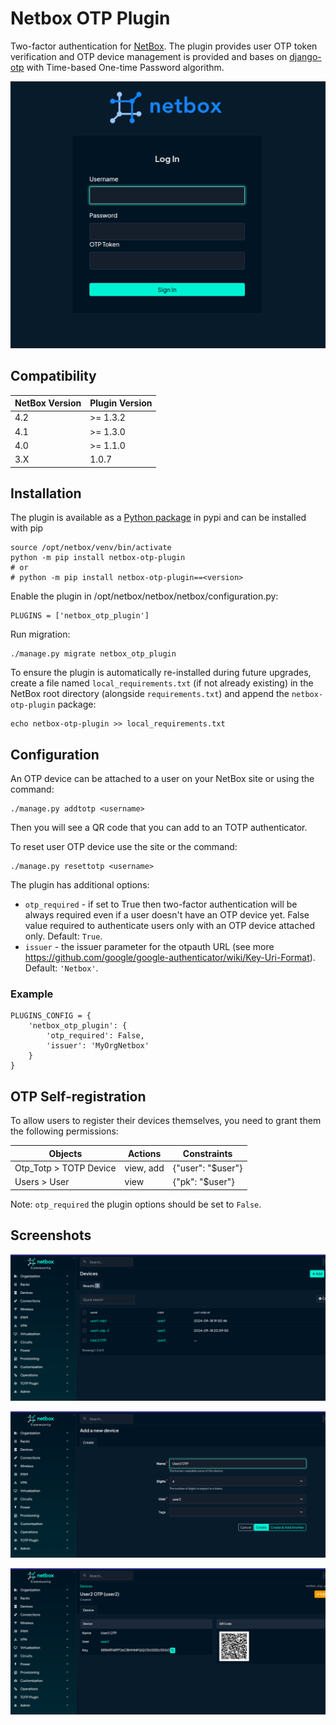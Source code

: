 # Netbox OTP Plugin

Two-factor authentication for [NetBox](https://github.com/netbox-community/netbox). The plugin provides user OTP token verification and OTP device management is provided and bases on [django-otp](https://github.com/django-otp/django-otp) with Time-based One-time Password algorithm.

![alt text](assets/login.png "Login page")

## Compatibility

| NetBox Version| Plugin Version|
|---------------|---------------|
| 4.2           | >= 1.3.2      |
| 4.1           | >= 1.3.0      |
| 4.0           | >= 1.1.0      |
| 3.X           | 1.0.7         |


## Installation

The plugin is available as a [Python package](https://pypi.org/project/netbox-otp-plugin/) in pypi and can be installed with pip
```
source /opt/netbox/venv/bin/activate
python -m pip install netbox-otp-plugin
# or
# python -m pip install netbox-otp-plugin==<version>
```

Enable the plugin in /opt/netbox/netbox/netbox/configuration.py:
```
PLUGINS = ['netbox_otp_plugin']
```

Run migration:
```
./manage.py migrate netbox_otp_plugin
```

To ensure the plugin is automatically re-installed during future upgrades, create a file named `local_requirements.txt` (if not already existing) in the NetBox root directory (alongside `requirements.txt`) and append the `netbox-otp-plugin` package:

```no-highlight
echo netbox-otp-plugin >> local_requirements.txt
```

## Configuration

An OTP device can be attached to a user on your NetBox site or using the command:
```
./manage.py addtotp <username>
```
Then you will see a QR code that you can add to an TOTP authenticator.

To reset user OTP device use the site or the command:
```
./manage.py resettotp <username>
```

The plugin has additional options:
* `otp_required` - if set to True then two-factor authentication will be always required even if a user doesn't have an OTP device yet. False value required to authenticate users only with an OTP device attached only. Default: `True`.
* `issuer` - the issuer parameter for the otpauth URL (see more https://github.com/google/google-authenticator/wiki/Key-Uri-Format). Default: `'Netbox'`.

### Example

```
PLUGINS_CONFIG = {
    'netbox_otp_plugin': {
        'otp_required': False,
        'issuer': 'MyOrgNetbox'
    }
}
```

## OTP Self-registration

To allow users to register their devices themselves, you need to grant them the following permissions:

| Objects                   | Actions   | Constraints       |
|---------------------------|-----------|-------------------|
| Otp_Totp > TOTP Device    | view, add | {"user": "$user"} |
| Users > User              | view      | {"pk": "$user"}   |

Note: `otp_required` the plugin options should be set to `False`.

## Screenshots

![alt text](assets/device_list.png "Device list")

![alt text](assets/device_add.png "Add a device")

![alt text](assets/device_edit.png "Edit a device")